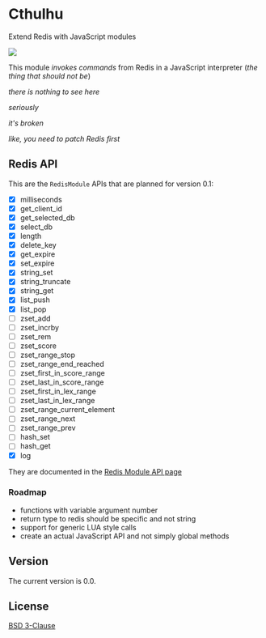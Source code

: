 # Cthulhu
Extend Redis with JavaScript modules

![](https://c1.staticflickr.com/9/8758/18161295638_6fc93ec641_b.jpg)

This module *invokes commands* from Redis in a JavaScript interpreter (*the thing that should not be*)

*there is nothing to see here*

*seriously*

*it's broken*



*like, you need to patch Redis first*

## Redis API

This are the `RedisModule` APIs that are planned for version 0.1:

 * [x] milliseconds
 * [x] get_client_id
 * [x] get_selected_db
 * [x] select_db
 * [x] length
 * [x] delete_key
 * [x] get_expire
 * [x] set_expire
 * [x] string_set
 * [x] string_truncate
 * [x] string_get
 * [x] list_push
 * [x] list_pop
 * [ ] zset_add
 * [ ] zset_incrby
 * [ ] zset_rem
 * [ ] zset_score
 * [ ] zset_range_stop
 * [ ] zset_range_end_reached
 * [ ] zset_first_in_score_range
 * [ ] zset_last_in_score_range
 * [ ] zset_first_in_lex_range
 * [ ] zset_last_in_lex_range
 * [ ] zset_range_current_element
 * [ ] zset_range_next
 * [ ] zset_range_prev
 * [ ] hash_set
 * [ ] hash_get
 * [x] log

 They are documented in the [Redis Module API page](https://github.com/antirez/redis/blob/unstable/src/modules/API.md)

### Roadmap

* functions with variable argument number
* return type to redis should be specific and not string
* support for generic LUA style calls
* create an actual JavaScript API and not simply global methods

 ## Version

 The current version is 0.0.

 ## License

 [BSD 3-Clause](https://github.com/sklivvz/cthulhu/blob/master/LICENSE)